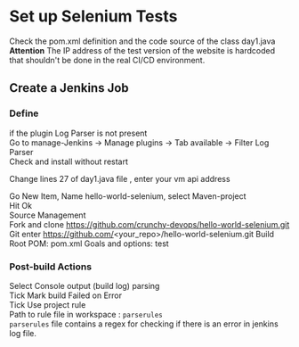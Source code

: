 # Set up Selenium Tests
Check the pom.xml definition and the code source of the class day1.java 
**Attention** The IP address of the test version of the website is hardcoded that shouldn't 
be done in the real CI/CD environment.  
  
## Create a Jenkins Job
### Define 
if the plugin Log Parser is not present  
Go to manage-Jenkins -> Manage plugins -> Tab available -> Filter Log Parser   
Check and install without restart   

Change lines 27 of day1.java file , enter your vm api address



Go New Item, Name hello-world-selenium, select Maven-project  
Hit Ok  
Source Management  
Fork and clone  https://github.com/crunchy-devops/hello-world-selenium.git
Git enter https://github.com/<your_repo>/hello-world-selenium.git
Build 
Root POM: pom.xml
Goals and options: test 
  
### Post-build Actions   
Select Console output (build log) parsing   
Tick Mark build Failed on Error    
Tick Use project rule  
Path to rule file in workspace :  ``parserules``   
``parserules`` file contains a regex for checking if there is an error in jenkins log file.   